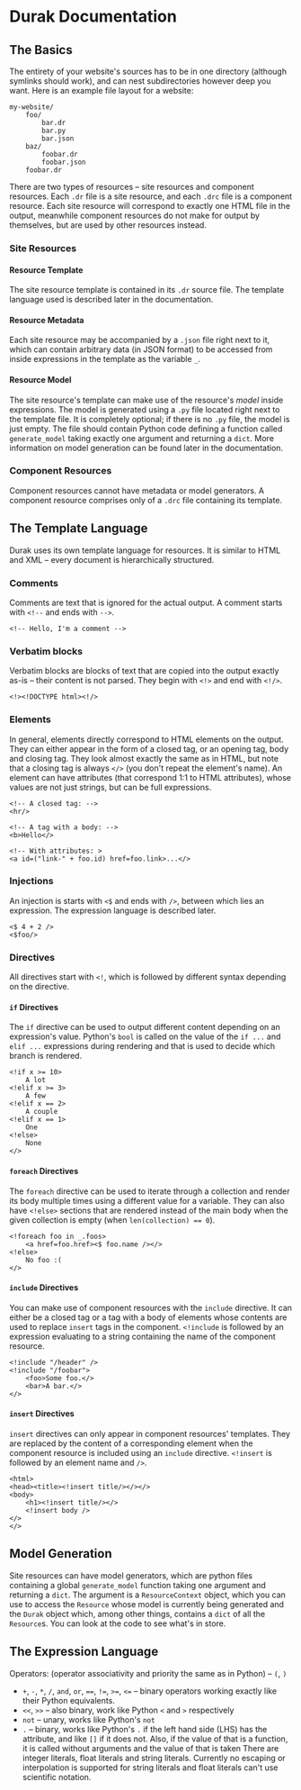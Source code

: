 # Durak Documentation

## The Basics
The entirety of your website's sources has to be in one directory (although symlinks should work),
and can nest subdirectories however deep you want. Here is an example file layout for a website:

```
my-website/
    foo/
	    bar.dr
		bar.py
		bar.json
	baz/
		foobar.dr
		foobar.json
	foobar.dr
```

There are two types of resources – site resources and component resources. Each `.dr` file is a
site resource, and each `.drc` file is a component resource. Each site resource will correspond
to exactly one HTML file in the output, meanwhile component resources do not make for output by
themselves, but are used by other resources instead.

### Site Resources

#### Resource Template
The site resource template is contained in its `.dr` source file. The template language used is
described later in the documentation.

#### Resource Metadata
Each site resource may be accompanied by a `.json` file right next to it, which can contain
arbitrary data (in JSON format) to be accessed from inside expressions in the template as the
variable `_`.

#### Resource Model
The site resource's template can make use of the resource's *model* inside expressions. The model is
generated using a `.py` file located right next to the template file. It is completely optional; if
there is no `.py` file, the model is just empty. The file should contain Python code defining a
function called `generate_model` taking exactly one argument and returning a `dict`. More
information on model generation can be found later in the documentation.

### Component Resources
Component resources cannot have metadata or model generators. A component resource comprises only
of a `.drc` file containing its template.

## The Template Language
Durak uses its own template language for resources. It is similar to HTML and XML – every document
is hierarchically structured.

### Comments
Comments are text that is ignored for the actual output. A comment starts with `<!--` and ends with
`-->`.
```dr
<!-- Hello, I'm a comment -->
```

### Verbatim blocks
Verbatim blocks are blocks of text that are copied into the output exactly as-is – their content is
not parsed. They begin with `<!>` and end with `<!/>`.
```dr
<!><!DOCTYPE html><!/>
```

### Elements
In general, elements directly correspond to HTML elements on the output. They can either appear in
the form of a closed tag, or an opening tag, body and closing tag. They look almost exactly the
same as in HTML, but note that a closing tag is always `</>` (you don't repeat the element's name).
An element can have attributes (that correspond 1:1 to HTML attributes), whose values are not just
strings, but can be full expressions.
```dr
<!-- A closed tag: -->
<hr/>

<!-- A tag with a body: -->
<b>Hello</>

<!-- With attributes: >
<a id=("link-" + foo.id) href=foo.link>...</>
```

### Injections
An injection is starts with `<$` and ends with `/>`, between which lies an expression. The
expression language is described later.
```dr
<$ 4 + 2 />
<$foo/>
```

### Directives
All directives start with `<!`, which is followed by different syntax depending on the directive.

#### `if` Directives
The `if` directive can be used to output different content depending on an expression's value.
Python's `bool` is called on the value of the `if ...` and `elif ...` expressions during rendering
and that is used to decide which branch is rendered.
```dr
<!if x >= 10>
	A lot
<!elif x >= 3>
	A few
<!elif x == 2>
	A couple
<!elif x == 1>
	One
<!else>
	None
</>
```

#### `foreach` Directives
The `foreach` directive can be used to iterate through a collection and render its body multiple
times using a different value for a variable. They can also have `<!else>` sections that are
rendered instead of the main body when the given collection is empty (when `len(collection) == 0`).
```dr
<!foreach foo in _.foos>
	<a href=foo.href><$ foo.name /></>
<!else>
	No foo :(
</>
```

#### `include` Directives
You can make use of component resources with the `include` directive. It can either be a closed tag
or a tag with a body of elements whose contents are used to replace `insert` tags in the component.
`<!include` is followed by an expression evaluating to a string containing the name of the component
resource.
```dr
<!include "/header" />
<!include "/foobar">
	<foo>Some foo.</>
	<bar>A bar.</>
</>
```

#### `insert` Directives
`insert` directives can only appear in component resources' templates. They are replaced by the
content of a corresponding element when the component resource is included using an `include`
directive. `<!insert` is followed by an element name and `/>`.
```dr
<html>
<head><title><!insert title/></></>
<body>
	<h1><!insert title/></>
	<!insert body />
</>
</>
```

## Model Generation
Site resources can have model generators, which are python files containing a global
`generate_model` function taking one argument and returning a `dict`. The argument is a
`ResourceContext` object, which you can use to access the `Resource` whose model is currently being
generated and the `Durak` object which, among other things, contains a `dict` of all the
`Resource`s. You can look at the code to see what's in store.

## The Expression Language
Operators: (operator associativity and priority the same as in Python)
– `(`, `)`
- `+`, `-`, `*`, `/`, `and`, `or`, `==`, `!=`, `>=`, `<=` – binary operators working exactly like their Python equivalents.
- `<<`, `>>` – also binary, work like Python `<` and `>` respectively
- `not` – unary, works like Python's `not`
- `.` – binary, works like Python's `.` if the left hand side (LHS) has the attribute, and like `[]`
  if it does not. Also, if the value of that is a function, it is called without arguments and the
  value of that is taken
There are integer literals, float literals and string literals. Currently no escaping or
interpolation is supported for string literals and float literals can't use scientific notation.
